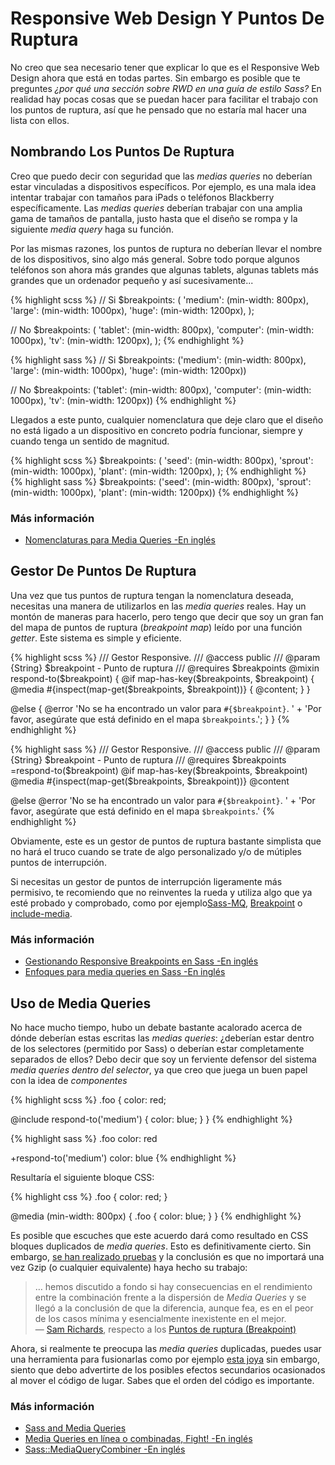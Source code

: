 

# Responsive Web Design Y Puntos De Ruptura

No creo que sea necesario tener que explicar lo que es el Responsive Web Design ahora que está en todas partes. Sin embargo es posible que te preguntes *¿por qué una sección sobre RWD en una guía de estilo Sass?* En realidad hay pocas cosas que se puedan hacer para facilitar el trabajo con los puntos de ruptura, así que he pensado que no estaría mal hacer una lista con ellos.





## Nombrando Los Puntos De Ruptura

Creo que puedo decir con seguridad que las *medias queries* no deberían estar vinculadas a dispositivos específicos. Por ejemplo, es una mala idea intentar trabajar con tamaños para iPads o teléfonos Blackberry específicamente. Las *medias queries* deberían trabajar con una amplia gama de tamaños de pantalla, justo hasta que el diseño se rompa y la siguiente *media query* haga su función.

Por las mismas razones, los puntos de ruptura no deberían llevar el nombre de los dispositivos, sino algo más general. Sobre todo porque algunos teléfonos son ahora más grandes que algunas tablets, algunas tablets más grandes que un ordenador pequeño y así sucesivamente...

<div class="code-block">
  <div class="code-block__wrapper" data-syntax="scss">
{% highlight scss %}
// Si
$breakpoints: (
  'medium': (min-width: 800px),
  'large': (min-width: 1000px),
  'huge': (min-width: 1200px),
);

// No
$breakpoints: (
  'tablet': (min-width: 800px),
  'computer': (min-width: 1000px),
  'tv': (min-width: 1200px),
);
{% endhighlight %}
  </div>
  <div class="code-block__wrapper" data-syntax="sass">
{% highlight sass %}
// Si
$breakpoints: ('medium': (min-width: 800px), 'large': (min-width: 1000px), 'huge': (min-width: 1200px))

// No
$breakpoints: ('tablet': (min-width: 800px), 'computer': (min-width: 1000px), 'tv': (min-width: 1200px))
{% endhighlight %}
  </div>
</div>

Llegados a este punto, cualquier nomenclatura que deje claro que el diseño no está ligado a un dispositivo en concreto podría funcionar, siempre y cuando tenga un sentido de magnitud.

<div class="code-block">
  <div class="code-block__wrapper" data-syntax="scss">
{% highlight scss %}
$breakpoints: (
  'seed': (min-width: 800px),
  'sprout': (min-width: 1000px),
  'plant': (min-width: 1200px),
);
{% endhighlight %}
  </div>
  <div class="code-block__wrapper" data-syntax="sass">
{% highlight sass %}
$breakpoints: ('seed': (min-width: 800px), 'sprout': (min-width: 1000px), 'plant': (min-width: 1200px))
{% endhighlight %}
  </div>
</div>




### Más información

* [Nomenclaturas para Media Queries -En inglés](http://css-tricks.com/naming-media-queries/)






## Gestor De Puntos De Ruptura

Una vez que tus puntos de ruptura tengan la nomenclatura deseada, necesitas una manera de utilizarlos  en las *media queries* reales. Hay un montón de maneras para hacerlo, pero tengo que decir que soy un gran fan del mapa de puntos de ruptura (*breakpoint map*) leído por una función *getter*. Este sistema es simple y eficiente.

<div class="code-block">
  <div class="code-block__wrapper" data-syntax="scss">
{% highlight scss %}
/// Gestor Responsive.
/// @access public
/// @param {String} $breakpoint - Punto de ruptura
/// @requires $breakpoints
@mixin respond-to($breakpoint) {
  @if map-has-key($breakpoints, $breakpoint) {
    @media #{inspect(map-get($breakpoints, $breakpoint))} {
      @content;
    }
  }

  @else {
    @error 'No se ha encontrado un valor para `#{$breakpoint}`. '
         + 'Por favor, asegúrate que está definido en el mapa `$breakpoints`.';
  }
}
{% endhighlight %}
  </div>
  <div class="code-block__wrapper" data-syntax="sass">
{% highlight sass %}
/// Gestor Responsive.
/// @access public
/// @param {String} $breakpoint - Punto de ruptura
/// @requires $breakpoints
=respond-to($breakpoint)
  @if map-has-key($breakpoints, $breakpoint)
    @media #{inspect(map-get($breakpoints, $breakpoint))}
      @content

  @else
    @error 'No se ha encontrado un valor para `#{$breakpoint}`. '
         + 'Por favor, asegúrate que está definido en el mapa `$breakpoints`.'
{% endhighlight %}
  </div>
</div>

<div class="note">
  <p>Obviamente, este es un gestor de puntos de ruptura bastante simplista que no hará el truco cuando se trate de algo personalizado y/o de mútiples puntos de interrupción.</p>
  <p>Si necesitas un gestor de puntos de interrupción ligeramente más permisivo, te recomiendo que no reinventes la rueda y utiliza algo que ya esté probado y comprobado, como por ejemplo<a href="https://github.com/sass-mq/sass-mq">Sass-MQ</a>, <a href="http://breakpoint-sass.com/">Breakpoint</a> o <a href="https://github.com/eduardoboucas/include-media">include-media</a>.</p>
</div>



### Más información

* [Gestionando Responsive Breakpoints en Sass -En inglés](http://www.sitepoint.com/managing-responsive-breakpoints-sass/)
* [Enfoques para media queries en Sass -En inglés](http://css-tricks.com/approaches-media-queries-sass/)






## Uso de Media Queries

No hace mucho tiempo, hubo un debate bastante acalorado acerca de dónde deberían estas escritas las *medias queries*: ¿deberían estar dentro de los selectores (permitido por Sass) o deberían estar completamente separados de ellos? Debo decir que soy un ferviente defensor del sistema *media queries dentro del selector*, ya que creo que juega un buen papel con la idea de *componentes*

<div class="code-block">
  <div class="code-block__wrapper" data-syntax="scss">
{% highlight scss %}
.foo {
  color: red;

  @include respond-to('medium') {
    color: blue;
  }
}
{% endhighlight %}
  </div>
  <div class="code-block__wrapper" data-syntax="sass">
{% highlight sass %}
.foo
  color: red

  +respond-to('medium')
    color: blue
{% endhighlight %}
  </div>
</div>

Resultaría el siguiente bloque CSS:

<div>
{% highlight css %}
.foo {
  color: red;
}

@media (min-width: 800px) {
  .foo {
    color: blue;
  }
}
{% endhighlight %}
</div>

Es posible que escuches que este acuerdo dará como resultado en CSS bloques duplicados de *media queries*. Esto es definitivamente cierto. Sin embargo, [se han realizado pruebas](http://sasscast.tumblr.com/post/38673939456/sass-and-media-queries) y la conclusión es que no importará una vez Gzip (o cualquier equivalente) haya hecho su trabajo:

> … hemos discutido a fondo si hay consecuencias en el rendimiento entre la combinación frente a la dispersión de *Media Queries* y se llegó a la conclusión de que la diferencia, aunque fea, es en el peor de los casos mínima y esencialmente inexistente en el mejor.<br>
> &mdash; [Sam Richards](https://twitter.com/snugug), respecto a los [Puntos de ruptura (Breakpoint)](http://breakpoint-sass.com/)

Ahora, si realmente te preocupa las *media queries* duplicadas, puedes usar una herramienta para fusionarlas como por ejemplo [esta joya](https://github.com/aaronjensen/sass-media_query_combiner) sin embargo, siento que debo advertirte de los posibles efectos secundarios ocasionados al mover el código de lugar. Sabes que el orden del código es importante.



### Más información

* [Sass and Media Queries](http://sasscast.tumblr.com/post/38673939456/sass-and-media-queries)
* [Media Queries en línea o combinadas, Fight! -En inglés](http://benfrain.com/inline-or-combined-media-queries-in-sass-fight/)
* [Sass::MediaQueryCombiner -En inglés](https://github.com/aaronjensen/sass-media_query_combiner)
